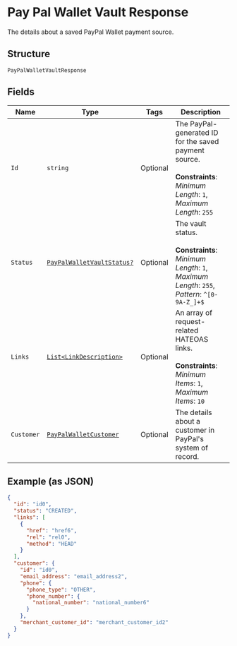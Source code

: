 
# Pay Pal Wallet Vault Response

The details about a saved PayPal Wallet payment source.

## Structure

`PayPalWalletVaultResponse`

## Fields

| Name | Type | Tags | Description |
|  --- | --- | --- | --- |
| `Id` | `string` | Optional | The PayPal-generated ID for the saved payment source.<br><br>**Constraints**: *Minimum Length*: `1`, *Maximum Length*: `255` |
| `Status` | [`PayPalWalletVaultStatus?`](../../doc/models/pay-pal-wallet-vault-status.md) | Optional | The vault status.<br><br>**Constraints**: *Minimum Length*: `1`, *Maximum Length*: `255`, *Pattern*: `^[0-9A-Z_]+$` |
| `Links` | [`List<LinkDescription>`](../../doc/models/link-description.md) | Optional | An array of request-related HATEOAS links.<br><br>**Constraints**: *Minimum Items*: `1`, *Maximum Items*: `10` |
| `Customer` | [`PayPalWalletCustomer`](../../doc/models/pay-pal-wallet-customer.md) | Optional | The details about a customer in PayPal's system of record. |

## Example (as JSON)

```json
{
  "id": "id0",
  "status": "CREATED",
  "links": [
    {
      "href": "href6",
      "rel": "rel0",
      "method": "HEAD"
    }
  ],
  "customer": {
    "id": "id0",
    "email_address": "email_address2",
    "phone": {
      "phone_type": "OTHER",
      "phone_number": {
        "national_number": "national_number6"
      }
    },
    "merchant_customer_id": "merchant_customer_id2"
  }
}
```

